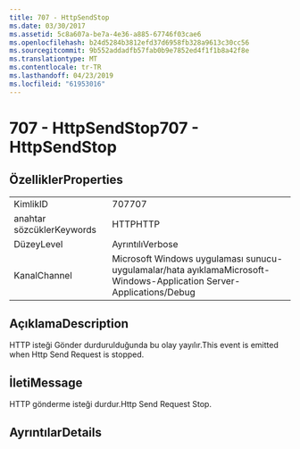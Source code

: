 ```yaml
---
title: 707 - HttpSendStop
ms.date: 03/30/2017
ms.assetid: 5c8a607a-be7a-4e36-a885-67746f03cae6
ms.openlocfilehash: b24d5284b3812efd37d6958fb328a9613c30cc56
ms.sourcegitcommit: 9b552addadfb57fab0b9e7852ed4f1f1b8a42f8e
ms.translationtype: MT
ms.contentlocale: tr-TR
ms.lasthandoff: 04/23/2019
ms.locfileid: "61953016"
---
```

# <a name="707---httpsendstop"></a><span data-ttu-id="ec992-102">707 - HttpSendStop</span><span class="sxs-lookup"><span data-stu-id="ec992-102">707 - HttpSendStop</span></span>
## <a name="properties"></a><span data-ttu-id="ec992-103">Özellikler</span><span class="sxs-lookup"><span data-stu-id="ec992-103">Properties</span></span>  
  
|||  
|-|-|  
|<span data-ttu-id="ec992-104">Kimlik</span><span class="sxs-lookup"><span data-stu-id="ec992-104">ID</span></span>|<span data-ttu-id="ec992-105">707</span><span class="sxs-lookup"><span data-stu-id="ec992-105">707</span></span>|  
|<span data-ttu-id="ec992-106">anahtar sözcükler</span><span class="sxs-lookup"><span data-stu-id="ec992-106">Keywords</span></span>|<span data-ttu-id="ec992-107">HTTP</span><span class="sxs-lookup"><span data-stu-id="ec992-107">HTTP</span></span>|  
|<span data-ttu-id="ec992-108">Düzey</span><span class="sxs-lookup"><span data-stu-id="ec992-108">Level</span></span>|<span data-ttu-id="ec992-109">Ayrıntılı</span><span class="sxs-lookup"><span data-stu-id="ec992-109">Verbose</span></span>|  
|<span data-ttu-id="ec992-110">Kanal</span><span class="sxs-lookup"><span data-stu-id="ec992-110">Channel</span></span>|<span data-ttu-id="ec992-111">Microsoft Windows uygulaması sunucu-uygulamalar/hata ayıklama</span><span class="sxs-lookup"><span data-stu-id="ec992-111">Microsoft-Windows-Application Server-Applications/Debug</span></span>|  
  
## <a name="description"></a><span data-ttu-id="ec992-112">Açıklama</span><span class="sxs-lookup"><span data-stu-id="ec992-112">Description</span></span>  
 <span data-ttu-id="ec992-113">HTTP isteği Gönder durdurulduğunda bu olay yayılır.</span><span class="sxs-lookup"><span data-stu-id="ec992-113">This event is emitted when Http Send Request is stopped.</span></span>  
  
## <a name="message"></a><span data-ttu-id="ec992-114">İleti</span><span class="sxs-lookup"><span data-stu-id="ec992-114">Message</span></span>  
 <span data-ttu-id="ec992-115">HTTP gönderme isteği durdur.</span><span class="sxs-lookup"><span data-stu-id="ec992-115">Http Send Request Stop.</span></span>  
  
## <a name="details"></a><span data-ttu-id="ec992-116">Ayrıntılar</span><span class="sxs-lookup"><span data-stu-id="ec992-116">Details</span></span>
